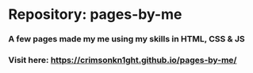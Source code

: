 # Repository: pages-by-me

### A few pages made my me using my skills in HTML, CSS & JS

### Visit here: https://crimsonkn1ght.github.io/pages-by-me/
